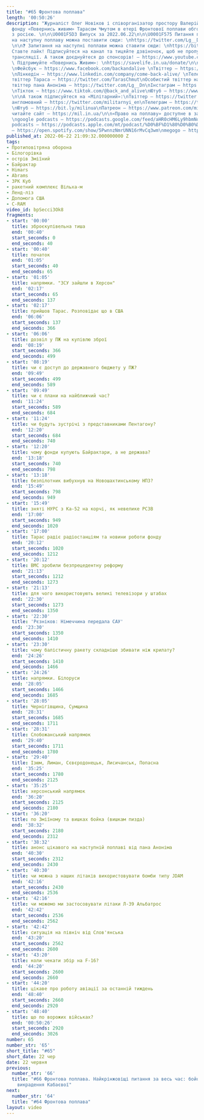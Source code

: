 ```yaml
---
title: "#65 Фронтова поплава"
length: '00:50:26'
description: "Журналіст Олег Новіков і співорганізатор простору Валерій Агєєв з головою
  фонду «Повернись живим» Тарасом Чмутом в етері Фронтової поплави обговорюють війну
  з росією. \n\n\U0001F5D3️ Випуск за 2022.06.22\n\n\U0001F575️ Питання пану Аноніму
  на наступну поплаву можна поставити сюди: \nhttps://twitter.com/Lg__Dn/status/1538968551486328833
  \n\n❓ Запитання на наступні поплави можна ставити сюди: \nhttps://bit.ly/AskPoplava\n\n❤️
  Ставте лайк! Підписуйтеся на канал та тицяйте дзвіночок, щоб не пропустити наступні
  трансляції. А також доєднуйтеся до спонсорів! – https://www.youtube.com/channel/UCwCkRo2WQx_9JRWISLC47fw/join\n\n\U0001F4B8
  \ Підтримуйте «Повернись Живим»: \nhttps://savelife.in.ua/donate/\n\nА також підписуйтеся:
  \nФейсбук – https://www.facebook.com/backandalive \nТвіттер – https://twitter.com/BackAndAlive/
  \nЛінкедін – https://www.linkedin.com/company/come-back-alive/ \nТелеграм – https://t.me/savelifeua\nОсобистий
  твіттер Тараса – https://twitter.com/TarasChmut\nОсобистий твіттер начальника розвідки – https://twitter.com/tarnovski_john\nОсобистий
  твіттер пана Аноніма – https://twitter.com/Lg__Dn\nІнстаграм – https://www.instagram.com/savelife.in.ua/
  \nТікток – https://www.tiktok.com/@back_and_alive\nЮтуб – https://www.youtube.com/channel/UCGIa6LSAw2Cl_P-DFv2pHXQ
  \n\nА також підписуйтеся на «Мілітарний»:\nТвіттер – https://twitter.com/mil_in_ua\nТвіттер
  англомовний – https://twitter.com/militarnyi_en\nТелеграм – https://t.me/milinua
  \nЮтуб – https://bit.ly/milinua\nПатреон – https://www.patreon.com/milinua/ \nІ
  читайте сайт – https://mil.in.ua/\n\n«Право на поплаву» доступне в записі на сервісах:
  \ngoogle podcasts – https://podcasts.google.com/feed/aHR0cHM6Ly9hbmNob3IuZm0vcy84ODhiMzE0Yy9wb2RjYXN0L3Jzcw\napple
  podcasts – https://podcasts.apple.com/mt/podcast/%D0%BF%D1%80%D0%B0%D0%B2%D0%BE-%D0%BD%D0%B0-%D0%BF%D0%BE%D0%BF%D0%BB%D0%B0%D0%B2%D1%83/id1613491809\nspotify
  – https://open.spotify.com/show/5PwnnzNmrUNN16rMvCq3wm\nmegogo – https://megogo.page.link/tA2y\n\n0"
published_at: 2022-06-22 21:09:32.000000000 Z
tags:
- Протиповітряна оборона
- Білогорівка
- острів Зміїний
- Байрактар
- Himars
- Abrams
- ЗРК Куб
- ракетний комплекс Вільха-м
- Ленд-ліз
- Допомога США
- C-RAM
video_id: bpSecci3Ok8
fragments:
- start: '00:00'
  title: зброєкупівельна тиша
  end: '00:40'
  start_seconds: 0
  end_seconds: 40
- start: '00:40'
  title: початок
  end: '01:05'
  start_seconds: 40
  end_seconds: 65
- start: '01:05'
  title: напрямки. "ЗСУ зайшли в Херсон"
  end: '02:17'
  start_seconds: 65
  end_seconds: 137
- start: '02:17'
  title: прийшов Тарас. Розповідає що в США
  end: '06:06'
  start_seconds: 137
  end_seconds: 366
- start: '06:06'
  title: дозвіл у ПЖ на купівлю зброї
  end: '08:19'
  start_seconds: 366
  end_seconds: 499
- start: '08:19'
  title: чи є доступ до державного бюджету у ПЖ?
  end: '09:49'
  start_seconds: 499
  end_seconds: 589
- start: '09:49'
  title: чи є плани на найближчий час?
  end: '11:24'
  start_seconds: 589
  end_seconds: 684
- start: '11:24'
  title: чи будуть зустрічі з представниками Пентагону?
  end: '12:20'
  start_seconds: 684
  end_seconds: 740
- start: '12:20'
  title: чому фонди купують Байрактари, а не держава?
  end: '13:18'
  start_seconds: 740
  end_seconds: 798
- start: '13:18'
  title: безпілотник вибухнув на Новошахтинському НПЗ?
  end: '15:49'
  start_seconds: 798
  end_seconds: 949
- start: '15:49'
  title: зняті НУРС з Ка-52 на корчі, як невелике РСЗВ
  end: '17:00'
  start_seconds: 949
  end_seconds: 1020
- start: '17:00'
  title: Тарас радіє радіостанціям та новини роботи фонду
  end: '20:12'
  start_seconds: 1020
  end_seconds: 1212
- start: '20:12'
  title: ВМС зробили безпрецедентну реформу
  end: '21:13'
  start_seconds: 1212
  end_seconds: 1273
- start: '21:13'
  title: для чого використовують великі телевізори у штабах
  end: '22:30'
  start_seconds: 1273
  end_seconds: 1350
- start: '22:30'
  title: 'Рєзніков: Німеччина передала САУ'
  end: '23:30'
  start_seconds: 1350
  end_seconds: 1410
- start: '23:30'
  title: чому балістичну ракету складніше збивати ніж крилату?
  end: '24:26'
  start_seconds: 1410
  end_seconds: 1466
- start: '24:26'
  title: напрямки. Білоруси
  end: '28:05'
  start_seconds: 1466
  end_seconds: 1685
- start: '28:05'
  title: Чернігівщина, Сумщина
  end: '28:31'
  start_seconds: 1685
  end_seconds: 1711
- start: '28:31'
  title: Слобожанський напрямок
  end: '29:40'
  start_seconds: 1711
  end_seconds: 1780
- start: '29:40'
  title: Ізюм, Лиман, Сєвєродонецьк, Лисичанськ, Попасна
  end: '35:25'
  start_seconds: 1780
  end_seconds: 2125
- start: '35:25'
  title: херсонський напрямок
  end: '36:20'
  start_seconds: 2125
  end_seconds: 2180
- start: '36:20'
  title: по Зміїному та вишках бойка (вишкам пизда)
  end: '38:32'
  start_seconds: 2180
  end_seconds: 2312
- start: '38:32'
  title: анонс цікавого на наступній поплаві від пана Аноніма
  end: '40:30'
  start_seconds: 2312
  end_seconds: 2430
- start: '40:30'
  title: чи можна з наших літаків використовувати бомби типу JDAM
  end: '42:16'
  start_seconds: 2430
  end_seconds: 2536
- start: '42:16'
  title: чи можемо ми застосовувати літаки Л-39 Альбатрос
  end: '42:42'
  start_seconds: 2536
  end_seconds: 2562
- start: '42:42'
  title: ситуація на північ від Слов'янська
  end: '43:20'
  start_seconds: 2562
  end_seconds: 2600
- start: '43:20'
  title: коли чекати збір на F-16?
  end: '44:20'
  start_seconds: 2600
  end_seconds: 2660
- start: '44:20'
  title: цікаве про роботу авіації за останній тиждень
  end: '48:40'
  start_seconds: 2660
  end_seconds: 2920
- start: '48:40'
  title: що по ворожих військах?
  end: '00:50:26'
  start_seconds: 2920
  end_seconds: 3026
number: 65
number_str: '65'
short_title: "#65"
short_date: 22 чер
date: 22 червня
previous:
  number_str: '66'
  title: "#66 Фронтова поплава. Найкрінжовіщі питання за весь час: бойові бджоли та
    викрадення Кабаєвої"
next:
  number_str: '64'
  title: "#64 Фронтова поплава"
layout: video
---
```

